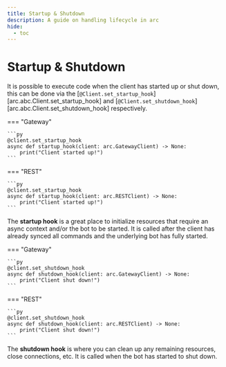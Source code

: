 ```yaml
---
title: Startup & Shutdown
description: A guide on handling lifecycle in arc
hide:
  - toc
---
```


# Startup & Shutdown

It is possible to execute code when the client has started up or shut down, this can be done via the [`@Client.set_startup_hook`][arc.abc.Client.set_startup_hook] and [`@Client.set_shutdown_hook`][arc.abc.Client.set_shutdown_hook] respectively.

=== "Gateway"

    ```py
    @client.set_startup_hook
    async def startup_hook(client: arc.GatewayClient) -> None:
        print("Client started up!")
    ```

=== "REST"

    ```py
    @client.set_startup_hook
    async def startup_hook(client: arc.RESTClient) -> None:
        print("Client started up!")
    ```

The **startup hook** is a great place to initialize resources that require an async context and/or the bot to be started. It is called after the client has already synced all commands and the underlying bot has fully started.

=== "Gateway"

    ```py
    @client.set_shutdown_hook
    async def shutdown_hook(client: arc.GatewayClient) -> None:
        print("Client shut down!")
    ```

=== "REST"

    ```py
    @client.set_shutdown_hook
    async def shutdown_hook(client: arc.RESTClient) -> None:
        print("Client shut down!")
    ```

The **shutdown hook** is where you can clean up any remaining resources, close connections, etc. It is called when the bot has started to shut down.
